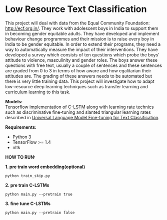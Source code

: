 # Low Resource Text Classification
This project will deal with data from the Equal Community Foundation:  http://ecf.org.in/. They work with adolescent boys in India to support them in becoming gender equitable adults. They have developed and implement behaviour change programmes and their mission is to raise every boy in India to be gender equitable. In order to extend their programs, they need a way to automatically measure the impact of their interventions. They have developed a survey which consists of ten questions which probe the boys' attitude to violence, masculinity and gender roles. The boys answer these questions with free text, usually a couple of sentences and these sentences are graded from 0 to 3 in terms of how aware and how egalitarian their attitudes are. The grading of these answers needs to be automated but there is very little training data. This project will investigate how to adapt low-resource deep learning techniques such as transfer learning and curriculum learning to this task.

**Models:**  
Tensorflow implementation of [C-LSTM](https://arxiv.org/abs/1705.09207) along with learning rate technics such as discriminative fine-tuning
and slanted triangular learning rates described in [Universal Language Model Fine-tuning for Text Classification](https://arxiv.org/abs/1801.06146).

**Requirements:**

* Python 3
* TensorFlow >= 1.4
* nltk


**HOW TO RUN:**  
  
**1. pre train word embedding(optional)**
  ```
  python train_skip.py
  ```
**2. pre train C-LSTMs**
  ```
  python main.py --pretrain true
  ```

**3. fine tune C-LSTMs**
  ```
  python main.py --pretrain false
  ```
